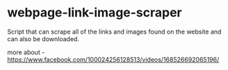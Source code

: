 # webpage-link-image-scraper
Script that can scrape all of the links and images found on the website and can also be downloaded.

more about - https://www.facebook.com/100024256128513/videos/168526692065196/
